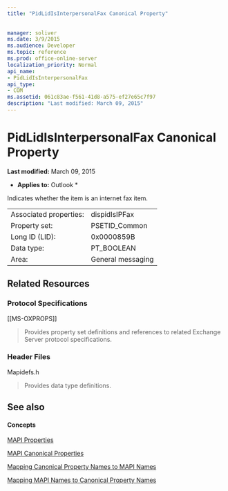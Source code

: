 ```yaml
---
title: "PidLidIsInterpersonalFax Canonical Property"
 
 
manager: soliver
ms.date: 3/9/2015
ms.audience: Developer
ms.topic: reference
ms.prod: office-online-server
localization_priority: Normal
api_name:
- PidLidIsInterpersonalFax
api_type:
- COM
ms.assetid: 061c83ae-f561-41d8-a575-ef27e65c7f97
description: "Last modified: March 09, 2015"
---
```


# PidLidIsInterpersonalFax Canonical Property

 **Last modified:** March 09, 2015 
  
 * **Applies to:** Outlook * 
  
Indicates whether the item is an internet fax item.
  
|||
|:-----|:-----|
|Associated properties:  <br/> |dispidIsIPFax  <br/> |
|Property set:  <br/> |PSETID_Common  <br/> |
|Long ID (LID):  <br/> |0x0000859B  <br/> |
|Data type:  <br/> |PT_BOOLEAN  <br/> |
|Area:  <br/> |General messaging  <br/> |
   
## Related Resources

### Protocol Specifications

[[MS-OXPROPS]] 
  
> Provides property set definitions and references to related Exchange Server protocol specifications.
    
### Header Files

Mapidefs.h
  
> Provides data type definitions.
    
## See also

#### Concepts

[MAPI Properties](mapi-properties.md)
  
[MAPI Canonical Properties](mapi-canonical-properties.md)
  
[Mapping Canonical Property Names to MAPI Names](mapping-canonical-property-names-to-mapi-names.md)
  
[Mapping MAPI Names to Canonical Property Names](mapping-mapi-names-to-canonical-property-names.md)

